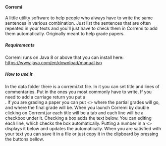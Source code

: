 #### Corremi
A little utility software to help people who always have to write the same sentences in various combination. Just list the sentences that are often repeated in your texts and you'll just have to check them in Corremi to add them automatically. Originally meant to help grade papers.


##### Requirements
Corremi runs on Java 8 or above that you can install here: https://www.java.com/en/download/manual.jsp


##### How to use it
In the data folder there is a corremi.txt file. In it you can set title and lines of commentaries. Put in the ones you most commonly have to write. If you need to add a carriage return you put a <br>. If you are grading a paper you can put <> where the partial grades will go, and <total> where the final grade will be.
When you launch Corremi by double clicking on Corremi.jar each title will be a tab and each line will be a checkbox under it. Checking a box adds the text below. You can editing each line, which checks the box automatically. Putting a number in a <> displays it below and updates the <total> automatically.
When you are satisfied with your text you can save it in a file or just copy it in the clipboard by pressing the buttons bellow.